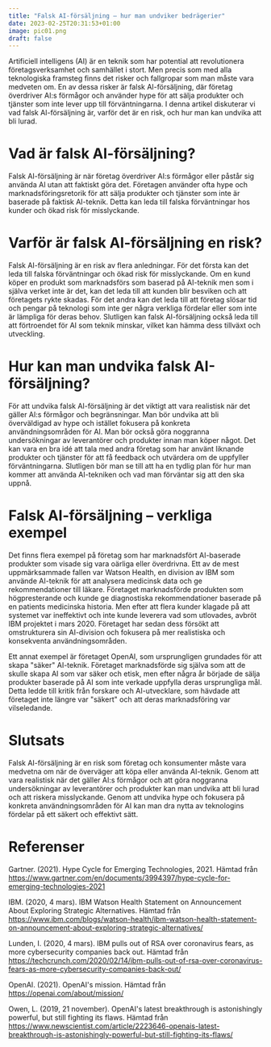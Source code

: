 ```yaml
---
title: "Falsk AI-försäljning – hur man undviker bedrägerier"
date: 2023-02-25T20:31:53+01:00
image: pic01.png
draft: false
---
```


Artificiell intelligens (AI) är en teknik som har potential att revolutionera företagsverksamhet och samhället i stort. Men precis som med alla teknologiska framsteg finns det risker och fallgropar som man måste vara medveten om. En av dessa risker är falsk AI-försäljning, där företag överdriver AI:s förmågor och använder hype för att sälja produkter och tjänster som inte lever upp till förväntningarna. I denna artikel diskuterar vi vad falsk AI-försäljning är, varför det är en risk, och hur man kan undvika att bli lurad.

# Vad är falsk AI-försäljning?

Falsk AI-försäljning är när företag överdriver AI:s förmågor eller påstår sig använda AI utan att faktiskt göra det. Företagen använder ofta hype och marknadsföringsretorik för att sälja produkter och tjänster som inte är baserade på faktisk AI-teknik. Detta kan leda till falska förväntningar hos kunder och ökad risk för misslyckande.

# Varför är falsk AI-försäljning en risk?

Falsk AI-försäljning är en risk av flera anledningar. För det första kan det leda till falska förväntningar och ökad risk för misslyckande. Om en kund köper en produkt som marknadsförs som baserad på AI-teknik men som i själva verket inte är det, kan det leda till att kunden blir besviken och att företagets rykte skadas. För det andra kan det leda till att företag slösar tid och pengar på teknologi som inte ger några verkliga fördelar eller som inte är lämpliga för deras behov. Slutligen kan falsk AI-försäljning också leda till att förtroendet för AI som teknik minskar, vilket kan hämma dess tillväxt och utveckling.

# Hur kan man undvika falsk AI-försäljning?

För att undvika falsk AI-försäljning är det viktigt att vara realistisk när det gäller AI:s förmågor och begränsningar. Man bör undvika att bli överväldigad av hype och istället fokusera på konkreta användningsområden för AI. Man bör också göra noggranna undersökningar av leverantörer och produkter innan man köper något. Det kan vara en bra idé att tala med andra företag som har använt liknande produkter och tjänster för att få feedback och utvärdera om de uppfyller förväntningarna. Slutligen bör man se till att ha en tydlig plan för hur man kommer att använda AI-tekniken och vad man förväntar sig att den ska uppnå.

# Falsk AI-försäljning – verkliga exempel

Det finns flera exempel på företag som har marknadsfört AI-baserade produkter som visade sig vara oärliga eller överdrivna. Ett av de mest uppmärksammade fallen var Watson Health, en division av IBM som använde AI-teknik för att analysera medicinsk data och ge rekommendationer till läkare. Företaget marknadsförde produkten som högpresterande och kunde ge diagnostiska rekommendationer baserade på en patients medicinska historia. Men efter att flera kunder klagade på att systemet var ineffektivt och inte kunde leverera vad som utlovades, avbröt IBM projektet i mars 2020. Företaget har sedan dess försökt att omstrukturera sin AI-division och fokusera på mer realistiska och konsekventa användningsområden.

Ett annat exempel är företaget OpenAI, som ursprungligen grundades för att skapa "säker" AI-teknik. Företaget marknadsförde sig själva som att de skulle skapa AI som var säker och etisk, men efter några år började de sälja produkter baserade på AI som inte verkade uppfylla deras ursprungliga mål. Detta ledde till kritik från forskare och AI-utvecklare, som hävdade att företaget inte längre var "säkert" och att deras marknadsföring var vilseledande.

# Slutsats

Falsk AI-försäljning är en risk som företag och konsumenter måste vara medvetna om när de överväger att köpa eller använda AI-teknik. Genom att vara realistisk när det gäller AI:s förmågor och att göra noggranna undersökningar av leverantörer och produkter kan man undvika att bli lurad och att riskera misslyckande. Genom att undvika hype och fokusera på konkreta användningsområden för AI kan man dra nytta av teknologins fördelar på ett säkert och effektivt sätt.

# Referenser
Gartner. (2021). Hype Cycle for Emerging Technologies, 2021. Hämtad från https://www.gartner.com/en/documents/3994397/hype-cycle-for-emerging-technologies-2021

IBM. (2020, 4 mars). IBM Watson Health Statement on Announcement About Exploring Strategic Alternatives. Hämtad från https://www.ibm.com/blogs/watson-health/ibm-watson-health-statement-on-announcement-about-exploring-strategic-alternatives/

Lunden, I. (2020, 4 mars). IBM pulls out of RSA over coronavirus fears, as more cybersecurity companies back out. Hämtad från https://techcrunch.com/2020/02/14/ibm-pulls-out-of-rsa-over-coronavirus-fears-as-more-cybersecurity-companies-back-out/

OpenAI. (2021). OpenAI's mission. Hämtad från https://openai.com/about/mission/

Owen, L. (2019, 21 november). OpenAI's latest breakthrough is astonishingly powerful, but still fighting its flaws. Hämtad från https://www.newscientist.com/article/2223646-openais-latest-breakthrough-is-astonishingly-powerful-but-still-fighting-its-flaws/
